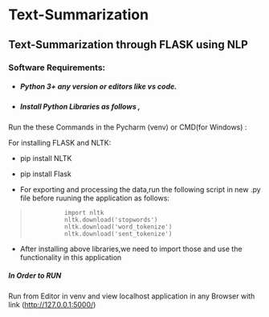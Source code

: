 # Text-Summarization
Text-Summarization through FLASK using NLP
----------------------------------------------------------------

### Software Requirements:
* #####  Python 3+ any version or editors like vs code.
* ##### Install Python Libraries as follows ,
 Run the these Commands in the Pycharm (venv) or CMD(for Windows) :

 For installing FLASK and NLTK:
* pip install NLTK
* pip install Flask
  
* For exporting and processing the data,run the following script in new .py file before ruuning the application as follows:
>               import nltk
>               nltk.download('stopwords')
>               nltk.download('word_tokenize')
>               nltk.download('sent_tokenize')
>

*  After installing above libraries,we need to import those and use the functionality in this application

##### In Order to RUN 

 Run from Editor in venv and view localhost application in any Browser with link (http://127.0.0.1:5000/)

